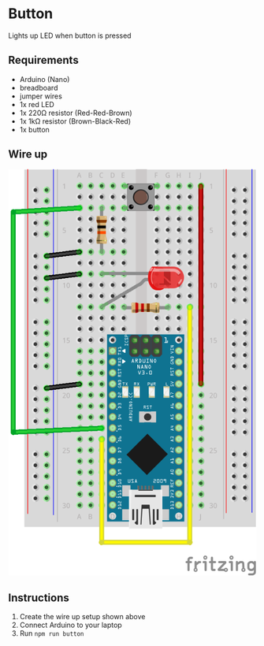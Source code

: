 # Button

Lights up LED when button is pressed

## Requirements

- Arduino (Nano)
- breadboard
- jumper wires
- 1x red LED 
- 1x 220Ω resistor (Red-Red-Brown)
- 1x 1kΩ resistor (Brown-Black-Red)
- 1x button

## Wire up

![](../nano-button-led_bb.png)

## Instructions

1. Create the wire up setup shown above
2. Connect Arduino to your laptop
3. Run `npm run button`
